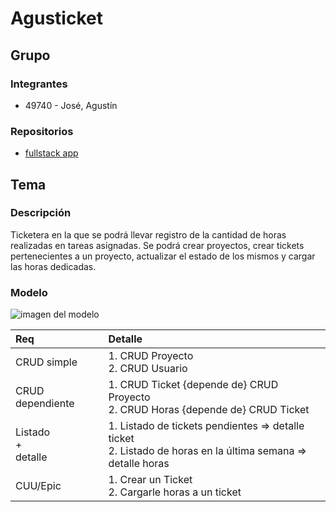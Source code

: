 # Agusticket

## Grupo

### Integrantes

- 49740 - José, Agustín

### Repositorios

- [fullstack app](https://github.com/AgusJose02/tp-quickesticket)

## Tema

### Descripción

Ticketera en la que se podrá llevar registro de la cantidad de horas realizadas en tareas asignadas. Se podrá crear proyectos, crear tickets pertenecientes a un proyecto, actualizar el estado de los mismos y cargar las horas dedicadas.

### Modelo

![imagen del modelo](https://github.com/AgusJose02/tp-verano/blob/main/Diagrama%20de%20Tablas%20-%20QuickesTicket.png)

| Req                     | Detalle                                                                                                         |
| :---------------------- | :-------------------------------------------------------------------------------------------------------------- |
| CRUD simple             | 1. CRUD Proyecto <br>2. CRUD Usuario<br>                                                                        |
| CRUD dependiente        | 1. CRUD Ticket {depende de} CRUD Proyecto<br>2. CRUD Horas {depende de} CRUD Ticket                             |
| Listado<br>+<br>detalle | 1. Listado de tickets pendientes => detalle ticket<br> 2. Listado de horas en la última semana => detalle horas |
| CUU/Epic                | 1. Crear un Ticket<br>2. Cargarle horas a un ticket                                                             |
